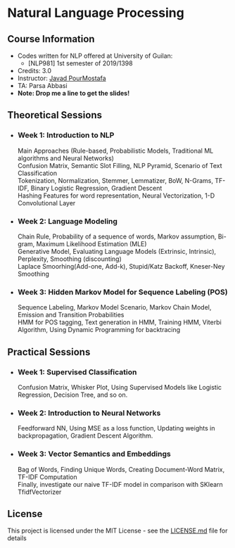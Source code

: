 # Natural Language Processing

## Course Information

* Codes written for NLP offered at University of Guilan:
    * [NLP981] 1st semester of 2019/1398
* Credits: 3.0
* Instructor: [Javad PourMostafa](https://javad.pourmostafa.com)
* TA: Parsa Abbasi
* <b>Note: Drop me a line to get the slides!</b>

## Theoretical Sessions

* ### Week 1: Introduction to NLP
  Main Approaches (Rule-based, Probabilistic Models, Traditional ML algorithms and Neural Networks)<br>
  Confusion Matrix, Semantic Slot Filling, NLP Pyramid, Scenario of Text Classification<br>
  Tokenization, Normalization, Stemmer, Lemmatizer, BoW, N-Grams, TF-IDF, Binary Logistic Regression, Gradient Descent<br>
  Hashing Features for word representation, Neural Vectorization, 1-D Convolutional Layer

* ### Week 2: Language Modeling
  Chain Rule, Probability of a sequence of words, Markov assumption, Bi-gram, Maximum Likelihood Estimation (MLE)<br>
  Generative Model, Evaluating Language Models (Extrinsic, Intrinsic), Perplexity, Smoothing (discounting)<br>
  Laplace Smoorhing(Add-one, Add-k), Stupid/Katz Backoff, Kneser-Ney Smoothing

* ### Week 3: Hidden Markov Model for Sequence Labeling (POS)
  Sequence Labeling, Markov Model Scenario, Markov Chain Model, Emission and Transition Probabilities<br>
  HMM for POS tagging, Text generation in HMM, Training HMM, Viterbi Algorithm, Using Dynamic Programming for backtracing

## Practical Sessions

* ### Week 1: Supervised Classification
  Confusion Matrix, Whisker Plot, Using Supervised Models like Logistic Regression, Decision Tree, and so on.

* ### Week 2: Introduction to Neural Networks
  Feedforward NN, Using MSE as a loss function, Updating weights in backpropagation, Gradient Descent Algorithm.

* ### Week 3: Vector Semantics and Embeddings
  Bag of Words, Finding Unique Words, Creating Document-Word Matrix, TF-IDF Computation<br> 
  Finally, investigate our naive TF-IDF model in comparison with SKlearn TfidfVectorizer

## License

This project is licensed under the MIT License - see the [LICENSE.md](LICENSE.md) file for details

